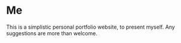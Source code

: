 # Me
This is a simplistic personal portfolio website, to present myself.
Any suggestions are more than welcome. 

